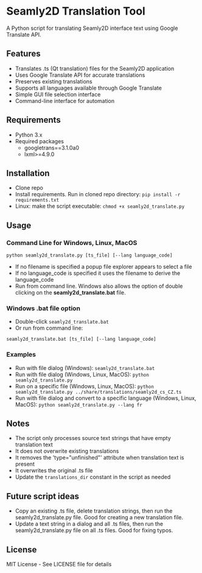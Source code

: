 # Seamly2D Translation Tool

A Python script for translating Seamly2D interface text using Google Translate API.

## Features

- Translates .ts (Qt translation) files for the Seamly2D application
- Uses Google Translate API for accurate translations
- Preserves existing translations
- Supports all languages available through Google Translate
- Simple GUI file selection interface
- Command-line interface for automation

## Requirements

- Python 3.x
- Required packages 
  - googletrans==3.1.0a0
  - lxml>=4.9.0

## Installation

- Clone repo
- Install requirements. Run in cloned repo directory: `pip install -r requirements.txt`
- Linux: make the script executable: `chmod +x seamly2d_translate.py`


## Usage

### Command Line for Windows, Linux, MacOS
```
python seamly2d_translate.py [ts_file] [--lang language_code]
```

* If no filename is specified a popup file explorer appears to select a file
* If no language_code is specified it uses the filename to derive the language_code
* Run from command line. Windows also allows the option of double clicking on the **seamly2d_translate.bat** file. 


### Windows .bat file option
* Double-click `seamly2d_translate.bat`
* Or run from command line:  
```
seamly2d_translate.bat [ts_file] [--lang language_code]
```   

### Examples
- Run with file dialog (Windows): `seamly2d_translate.bat`
- Run with file dialog (Windows, Linux, MacOS): `python seamly2d_translate.py`
- Run on a specific file (Windows, Linux, MacOS): `python seamly2d_translate.py ../share/translations/seamly2d_cs_CZ.ts`
- Run with file dialog and convert to a specific language (Windows, Linux, MacOS): `python seamly2d_translate.py --lang fr`


## Notes

- The script only processes source text strings that have empty translation text
- It does not overwrite existing translations
- It removes the 'type="unfinished"' attribute when translation text is present
- It overwrites the original .ts file
- Update the `translations_dir` constant in the script as needed


## Future script ideas

- Copy an existing .ts file, delete translation strings, then run the seamly2d_translate.py file. Good for creating a new translation file.
- Update a text string in a dialog and all .ts files, then run the seamly2d_translate.py file on all .ts files. Good for fixing typos.

## License

MIT License - See LICENSE file for details
